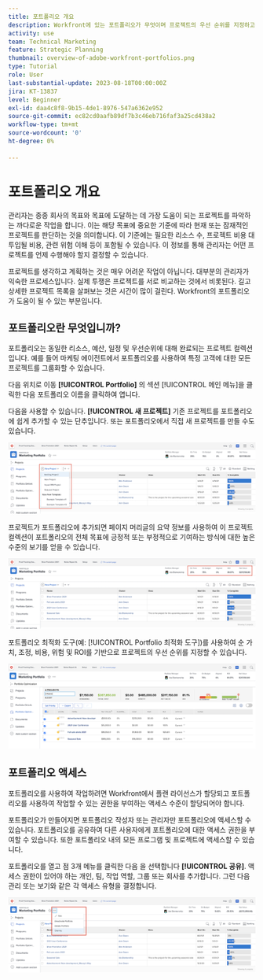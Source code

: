 ```yaml
---
title: 포트폴리오 개요
description: Workfront에 있는 포트폴리오가 무엇이며 프로젝트의 우선 순위를 지정하고 프로젝트를 서로 비교하는 데 어떻게 도움이 되는지 알아봅니다.
activity: use
team: Technical Marketing
feature: Strategic Planning
thumbnail: overview-of-adobe-workfront-portfolios.png
type: Tutorial
role: User
last-substantial-update: 2023-08-18T00:00:00Z
jira: KT-13837
level: Beginner
exl-id: daa4c8f8-9b15-4de1-8976-547a6362e952
source-git-commit: ec82cd0aafb89df7b3c46eb716faf3a25cd438a2
workflow-type: tm+mt
source-wordcount: '0'
ht-degree: 0%

---
```


# 포트폴리오 개요

관리자는 종종 회사의 목표와 목표에 도달하는 데 가장 도움이 되는 프로젝트를 파악하는 까다로운 작업을 합니다. 이는 해당 목표에 중요한 기준에 따라 현재 또는 잠재적인 프로젝트를 판단하는 것을 의미합니다. 이 기준에는 필요한 리소스 수, 프로젝트 비용 대 투입될 비용, 관련 위험 이해 등이 포함될 수 있습니다. 이 정보를 통해 관리자는 어떤 프로젝트를 언제 수행해야 할지 결정할 수 있습니다.

프로젝트를 생각하고 계획하는 것은 매우 어려운 작업이 아닙니다. 대부분의 관리자가 익숙한 프로세스입니다. 실제 투쟁은 프로젝트를 서로 비교하는 것에서 비롯된다. 길고 상세한 프로젝트 목록을 살펴보는 것은 시간이 많이 걸린다. Workfront의 포트폴리오가 도움이 될 수 있는 부분입니다.

## 포트폴리오란 무엇입니까?

포트폴리오는 동일한 리소스, 예산, 일정 및 우선순위에 대해 완료되는 프로젝트 컬렉션입니다. 예를 들어 마케팅 에이전트에서 포트폴리오를 사용하여 특정 고객에 대한 모든 프로젝트를 그룹화할 수 있습니다.

다음 위치로 이동 **[!UICONTROL Portfolio]** 의 섹션 [!UICONTROL 메인 메뉴]을 클릭한 다음 포트폴리오 이름을 클릭하여 엽니다.

다음을 사용할 수 있습니다. **[!UICONTROL 새 프로젝트]** 기존 프로젝트를 포트폴리오에 쉽게 추가할 수 있는 단추입니다. 또는 포트폴리오에서 직접 새 프로젝트를 만들 수도 있습니다.

![다음에 대한 드롭다운 메뉴 이미지 [!UICONTROL 새 프로젝트] 단추](assets/01-portfolio-management3.png)

프로젝트가 포트폴리오에 추가되면 페이지 머리글의 요약 정보를 사용하여 이 프로젝트 컬렉션이 포트폴리오의 전체 목표에 긍정적 또는 부정적으로 기여하는 방식에 대한 높은 수준의 보기를 얻을 수 있습니다.

![페이지 헤더에 있는 포트폴리오의 요약 정보 이미지](assets/02-portfolio-management1.png)

포트폴리오 최적화 도구(예: [!UICONTROL Portfolio 최적화 도구])를 사용하여 순 가치, 조정, 비용, 위험 및 ROI를 기반으로 프로젝트의 우선 순위를 지정할 수 있습니다.

![포트폴리오에서 프로젝트 우선 순위 지정 이미지](assets/03-portfolio-management2.png)

## 포트폴리오 액세스

포트폴리오를 사용하여 작업하려면 Workfront에서 플랜 라이선스가 할당되고 포트폴리오를 사용하여 작업할 수 있는 권한을 부여하는 액세스 수준이 할당되어야 합니다.

포트폴리오가 만들어지면 포트폴리오 작성자 또는 관리자만 포트폴리오에 액세스할 수 있습니다. 포트폴리오를 공유하여 다른 사용자에게 포트폴리오에 대한 액세스 권한을 부여할 수 있습니다. 또한 포트폴리오 내의 모든 프로그램 및 프로젝트에 액세스할 수 있습니다.

포트폴리오를 열고 점 3개 메뉴를 클릭한 다음 을 선택합니다 **[!UICONTROL 공유]**. 액세스 권한이 있어야 하는 개인, 팀, 작업 역할, 그룹 또는 회사를 추가합니다. 그런 다음 관리 또는 보기와 같은 각 액세스 유형을 결정합니다.

![의 이미지 [!UICONTROL 공유] 의 옵션 [!DNL Workfront] 포트폴리오](assets/04-portfolio-management11.png)

<!--
Pro-tips graphic
If a user can't access a specific portfolio, make sure it's shared with them. The Workfront access level determines that a user can access portfolios in general, but sharing makes sure they can see specific portfolios. 
-->

<!--
Learn more graphic and links to documentation articles
* Portfolio overview   
* Create a portfolio 
* Create and manage portfolios 
* Navigate within a portfolio 
* Share a portfolio   
-->
